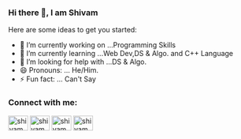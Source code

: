 ### Hi there 👋, I am Shivam
Here are some ideas to get you started:

- 🔭 I’m currently working on ...Programming Skills
- 🌱 I’m currently learning ...Web Dev,DS & Algo. and C++ Language
- 🤔 I’m looking for help with ...DS & Algo.
- 😄 Pronouns: ... He/Him.
- ⚡ Fun fact: ... Can't Say
<h3 align="left">Connect with me:</h3>
<p align="left">
<a href="www.linkedin.com/in/shivam-gupta-3628641bb" target="blank"><img align="center" src="https://cdn.jsdelivr.net/npm/simple-icons@3.0.1/icons/linkedin.svg" alt="shivamgupta" height="30" width="40" /></a>
<a href="https://www.hackerrank.com/shivamg_05" target="blank"><img align="center" src="https://cdn.jsdelivr.net/npm/simple-icons@3.0.1/icons/hackerrank.svg" alt="shivamg_05" height="30" width="40" /></a>
<a href="https://www.codechef.com/users/shivamg_05" target="blank"><img align="center" src="https://cdn.jsdelivr.net/npm/simple-icons@3.0.1/icons/codechef.svg" alt="shivamg_05" height="30" width="40" /></a>
<a href="https://www.instagram.com/_shivam_05._/" target="blank"><img align="center" src="https://cdn.jsdelivr.net/npm/simple-icons@3.0.1/icons/instagram.svg" alt="shivamg_05" height="30" width="40" /></a>  
